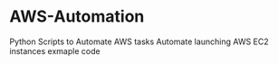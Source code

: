 # AWS-Automation
Python Scripts to Automate AWS tasks 
Automate launching AWS EC2 instances exmaple code
